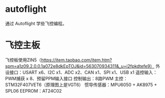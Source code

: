 # autoflight
通过 Autoflight 学些飞控编程。

# 飞控主板
飞控板使用ZIN5（https://item.taobao.com/item.htm?spm=a1z09.2.0.0.1a072e8dkEpTOJ&id=563070934311&_u=i2fpkdtefe9）
外设接口：USART x6、I2C x1、ADC x2、CAN x1、SPI x1、USB x1
遥控输入：PWM捕获 x 8、预留PPM输入接口
控制输出：8路PWM
主控：STM32F407VET6（原理图上是VGT6）
惯导传感器：MPU6050 + AK8975 + SPL06
EEPROM：AT24C02
